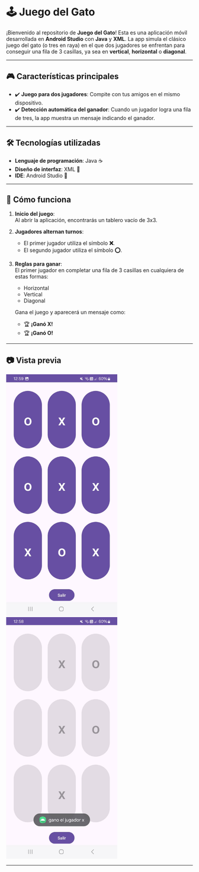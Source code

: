 # 🕹️ Juego del Gato 

¡Bienvenido al repositorio de **Juego del Gato**! Esta es una aplicación móvil desarrollada en **Android Studio** con **Java** y **XML**. La app simula el clásico juego del gato (o tres en raya) en el que dos jugadores se enfrentan para conseguir una fila de 3 casillas, ya sea en **vertical**, **horizontal** o **diagonal**.

---

## 🎮 Características principales
- ✔️ **Juego para dos jugadores**: Compite con tus amigos en el mismo dispositivo.
- ✔️ **Detección automática del ganador**: Cuando un jugador logra una fila de tres, la app muestra un mensaje indicando el ganador.

---

## 🛠️ Tecnologías utilizadas
- **Lenguaje de programación**: Java ☕
- **Diseño de interfaz**: XML 📄
- **IDE**: Android Studio 🧰

---

## 🚀 Cómo funciona
1. **Inicio del juego**:  
   Al abrir la aplicación, encontrarás un tablero vacío de 3x3.

2. **Jugadores alternan turnos**:
   - El primer jugador utiliza el símbolo **❌**.
   - El segundo jugador utiliza el símbolo **⭕**.

3. **Reglas para ganar**:  
   El primer jugador en completar una fila de 3 casillas en cualquiera de estas formas:
   - Horizontal
   - Vertical
   - Diagonal

   Gana el juego y aparecerá un mensaje como:
   - 🏆 **¡Ganó X!**
   - 🏆 **¡Ganó O!**

---
## 📷 Vista previa 

<div>
  <img src="https://github.com/Franciscaii/JuegoGatoApp/blob/main/WhatsApp%20Image%202025-01-19%20at%2013.00.13.jpeg" alt="Captura de pantalla" width="300"/>
  <img src="https://github.com/Franciscaii/JuegoGatoApp/blob/main/WhatsApp%20Image%202025-01-19%20at%2013.00.13%20(1).jpeg" alt="Captura de pantalla" width="300"/>
</div>


---
